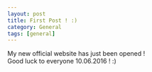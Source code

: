 ```yaml
---
layout: post
title: First Post ! :)
category: General
tags: [general]
---
```


My new official website has just been opened ! <br>
Good luck to everyone 10.06.2016 ! :)


